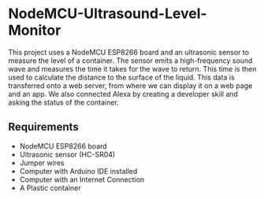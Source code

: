 # NodeMCU-Ultrasound-Level-Monitor

This project uses a NodeMCU ESP8266 board and an ultrasonic sensor to measure the level of a container. The sensor emits a high-frequency sound wave and measures the time it takes for the wave to return. This time is then used to calculate the distance to the surface of the liquid. This data is transferred onto a web server, from where we can display it on a web page and an app. We also connected Alexa by creating a developer skill and asking the status of the container.

## Requirements 
* NodeMCU ESP8266 board
* Ultrasonic sensor (HC-SR04)
* Jumper wires
* Computer with Arduino IDE installed
* Computer with an Internet Connection
* A Plastic container





